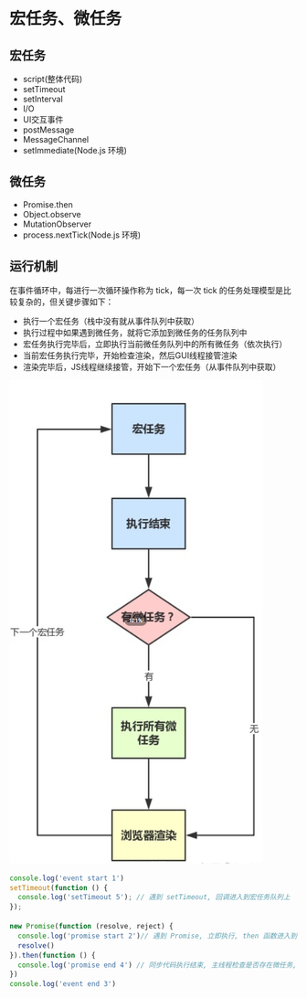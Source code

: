 
# 宏任务、微任务




## 宏任务

* script(整体代码)
* setTimeout
* setInterval
* I/O
* UI交互事件
* postMessage
* MessageChannel
* setImmediate(Node.js 环境)



## 微任务
* Promise.then
* Object.observe
* MutationObserver
* process.nextTick(Node.js 环境)


## 运行机制
在事件循环中，每进行一次循环操作称为 tick，每一次 tick 的任务处理模型是比较复杂的，但关键步骤如下：
* 执行一个宏任务（栈中没有就从事件队列中获取）
* 执行过程中如果遇到微任务，就将它添加到微任务的任务队列中
* 宏任务执行完毕后，立即执行当前微任务队列中的所有微任务（依次执行）
* 当前宏任务执行完毕，开始检查渲染，然后GUI线程接管渲染
* 渲染完毕后，JS线程继续接管，开始下一个宏任务（从事件队列中获取）

![](Pasted%20image%2020241120154459.png)

```js
console.log('event start 1')
setTimeout(function () {
  console.log('setTimeout 5'); // 遇到 setTimeout, 回调进入到宏任务队列上
});

new Promise(function (resolve, reject) {
  console.log('promise start 2')// 遇到 Promise, 立即执行, then 函数进入到微任务队列
  resolve()
}).then(function () {
  console.log('promise end 4') // 同步代码执行结束, 主线程检查是否存在微任务, 发现 then, 执行
})
console.log('event end 3')
```